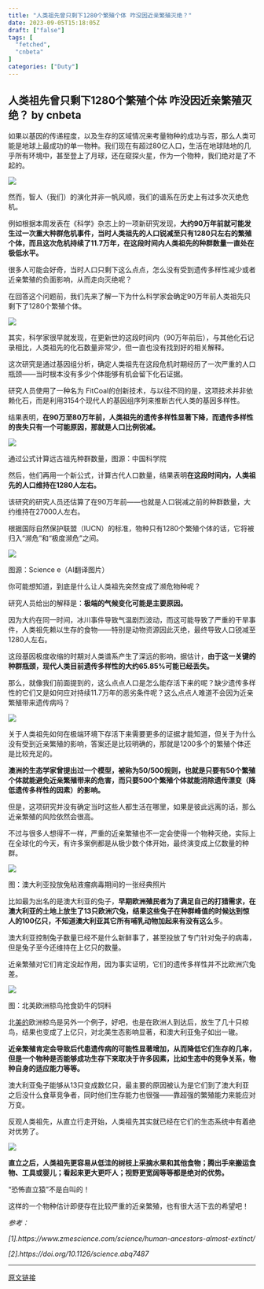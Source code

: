 ```yaml
---
title: "人类祖先曾只剩下1280个繁殖个体 咋没因近亲繁殖灭绝？"
date: 2023-09-05T15:18:05Z
draft: ["false"]
tags: [
  "fetched",
  "cnbeta"
]
categories: ["Duty"]
---
```

人类祖先曾只剩下1280个繁殖个体 咋没因近亲繁殖灭绝？ by cnbeta
------
<div style="margin-top:10px" class="content" id="artibody"><p>如果以基因的传递程度，以及生存的区域情况来考量物种的成功与否，那么人类可能是地球上最成功的单一物种。我们现在有超过80亿人口，生活在地球陆地的几乎所有环境中，甚至登上了月球，还在窥探火星，作为一个物种，我们绝对是了不起的。</p><p><a href="//img1.mydrivers.com/img/20230903/5a706b0e-a0d4-44e0-99aa-72fb5c37e3c6.png" target="_blank"><img src="https://static.cnbetacdn.com/article/2023/0904/1d63ee50d69b949.png"></a></p><p>然而，智人（我们）的演化并非一帆风顺，我们的谱系在历史上有过多次灭绝危机。</p><p>例如根据本周发表在《科学》杂志上的一项新研究发现，<strong>大约90万年前就可能发生过一次重大种群危机事件，当时人类祖先的人口锐减至只有1280只左右的繁殖个体，而且这次危机持续了11.7万年，在这段时间内人类祖先的种群数量一直处在极低水平。</strong></p><p>很多人可能会好奇，当时人口只剩下这么点点，怎么没有受到遗传多样性减少或者近亲繁殖的负面影响，从而走向灭绝呢？</p><p>在回答这个问题前，我们先来了解一下为什么科学家会确定90万年前人类祖先只剩下了1280个繁殖个体。</p><p><a href="//img1.mydrivers.com/img/20230903/dc590fd0-35ff-4993-a1ef-5032e3108198.jpg" target="_blank"><img src="https://static.cnbetacdn.com/article/2023/0904/f5ff267597bd3b1.jpg"></a></p><p>其实，科学家很早就发现，在更新世的这段时间内（90万年前后），与其他化石记录相比，人类祖先的化石数量非常少，但一直也没有找到好的相关解释。</p><p>这次研究是通过基因组分析，确定人类祖先在这段危机时期经历了一次严重的人口瓶颈——当时根本没有多少个体能够有机会留下化石证据。</p><p>研究人员使用了一种名为 FitCoal的创新技术，与以往不同的是，这项技术并非依赖化石，而是利用3154个现代人的基因组序列来推断古代人类的基因多样性。</p><p>结果表明，<strong>在90万至80万年前，人类祖先的遗传多样性显著下降，而遗传多样性的丧失只有一个可能原因，那就是人口比例锐减。</strong></p><p><a href="//img1.mydrivers.com/img/20230903/6d7e8628-5d76-48e0-a5a6-cc8571694549.jpg" target="_blank"><img src="https://static.cnbetacdn.com/article/2023/0904/233482122e3d329.jpg"></a></p><p>通过公式计算远古祖先种群数量，图源：中国科学院</p><p>然后，他们再用一个新公式，计算古代人口数量，结果表明<strong>在这段时间内，人类祖先的人口维持在1280人左右。</strong></p><p>该研究的研究人员还估算了在90万年前——也就是人口锐减之前的种群数量，大约维持在27000人左右。</p><p>根据国际自然保护联盟（IUCN）的标准，物种只有1280个繁殖个体的话，它将被归入“濒危”和“极度濒危”之间。</p><p><a href="//img1.mydrivers.com/img/20230903/4077da33-2a4c-4e14-b169-e26a8731d045.png" target="_blank"><img src="https://static.cnbetacdn.com/article/2023/0904/a7ffea76c831530.png"></a></p><p>图源：Science e（AI翻译图片）</p><p>你可能想知道，到底是什么让人类祖先突然变成了濒危物种呢？</p><p>研究人员给出的解释是：<strong>极端的气候变化可能是主要原因。</strong></p><p>因为大约在同一时间，冰川事件导致气温剧烈波动，而这可能导致了严重的干旱事件，人类祖先赖以生存的食物——特别是动物资源因此灭绝，最终导致人口锐减至1280人左右。</p><p>这段基因极度收缩的时期对人类谱系产生了深远的影响，据估计，<strong>由于这一关键的种群瓶颈，现代人类目前遗传多样性的大约65.85%可能已经丢失。</strong></p><p>那么，就像我们前面提到的，这么点点人口是怎么能存活下来的呢？缺少遗传多样性的它们又是如何应对持续11.7万年的恶劣条件呢？这么点点人难道不会因为近亲繁殖带来遗传病吗？</p><p><a href="//img1.mydrivers.com/img/20230903/53efade8-00a4-49c2-8d1d-55a2bb2115ad.jpg" target="_blank"><img src="https://static.cnbetacdn.com/article/2023/0904/dc820f158f2e451.jpg"></a></p><p>关于人类祖先如何在极端环境下存活下来需要更多的证据才能知道，但关于为什么没有受到近亲繁殖的影响，答案还是比较明确的，那就是1200多个的繁殖个体还是比较充足的。</p><p><strong>澳洲的生态学家曾提出过一个模型，被称为50/500规则，也就是只要有50个繁殖个体就能避免近亲繁殖带来的危害，而只要500个繁殖个体就能消除遗传漂变（降低遗传多样性的因素）的影响。</strong></p><p>但是，这项研究并没有确定当时这些人都生活在哪里，如果是彼此远离的话，那么近亲繁殖的风险依然会很高。</p><p>不过与很多人想得不一样，严重的近亲繁殖也不一定会使得一个物种灭绝，实际上在全球化的今天，有许多案例都是从极少数个体开始，最终演变成上亿数量的种群。</p><p><a href="//img1.mydrivers.com/img/20230903/37108fbf-4ec4-4b3c-ab84-aa4879341070.jpg" target="_blank"><img src="https://static.cnbetacdn.com/article/2023/0904/f5557425d2e3ec4.jpg"></a></p><p>图：澳大利亚投放兔粘液瘤病毒期间的一张经典照片</p><p>比如最为出名的是澳大利亚的兔子，<strong>早期欧洲殖民者为了满足自己的打猎需求，在澳大利亚的土地上放生了13只欧洲穴兔，结果这些兔子在种群峰值的时候达到惊人的100亿只，不知道澳大利亚其它所有哺乳动物加起来有没有这么</strong>多。</p><p>澳大利亚控制兔子数量已经不是什么新鲜事了，甚至投放了专门针对兔子的病毒，但是兔子至今还维持在上亿只的数量。</p><p>近亲繁殖对它们肯定没起作用，因为事实证明，它们的遗传多样性并不比欧洲穴兔差。</p><p><a href="//img1.mydrivers.com/img/20230903/adf32e2d-322b-43b4-bfaf-cc5b3ae1bee0.png" target="_blank"><img src="https://static.cnbetacdn.com/article/2023/0904/8d7243cc03ca807.png"></a></p><p>图：北美欧洲椋鸟抢食奶牛的饲料</p><p>北<a data-link="1" href="https://c.duomai.com/track.php?site_id=242986&amp;euid=&amp;t=https://mideajiadian.jd.com/" target="_blank">美的</a>欧洲椋鸟是另外一个例子，好吧，也是在欧洲人到达后，放生了几十只椋鸟，结果也变成了上亿只，对北美生态影响显著，和澳大利亚兔子如出一辙。</p><p><strong>近亲繁殖肯定会导致后代患遗传病的可能性显著增加，从而降低它们生存的几率，但是一个物种是否能够成功生存下来取决于许多因素，比如生态中的竞争关系，物种自身的适应能力等等。</strong></p><p>澳大利亚兔子能够从13只变成数亿只，最主要的原因被认为是它们到了澳大利亚之后没什么食草竞争者，同时他们生存能力也很强——靠超强的繁殖能力来能应对万变。</p><p>反观人类祖先，从直立行走开始，人类祖先其实就已经在它们的生态系统中有着绝对优势了。</p><p><a href="//img1.mydrivers.com/img/20230903/eafcc804-5106-4747-b2a6-8903b5b7d38b.jpg" target="_blank"><img src="https://static.cnbetacdn.com/article/2023/0904/0c564428f6b2346.jpg"></a></p><p><strong>直立之后，人类祖先更容易从低洼的树枝上采摘水果和其他食物；腾出手来搬运食物、工具或婴儿；看起来更大更吓人；视野更宽阔等等都是绝对的优势。</strong></p><p>“恐怖直立猿”不是白叫的！</p><p>这样的一个物种估计即便存在比较严重的近亲繁殖，也有很大活下去的希望吧！</p><p><em>参考：</em></p><p><em>[1].https://www.zmescience.com/science/human-ancestors-almost-extinct/</em></p><p><em>[2].https://doi.org/10.1126/science.abq7487</em></p></div>  
<hr>
<a href="https://m.cnbeta.com.tw/wap/view/1381365.htm",target="_blank" rel="noopener noreferrer">原文链接</a>
